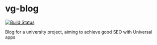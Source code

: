 # vg-blog

[![Build Status](https://travis-ci.org/ValentinGurkov/vg-blog.svg?branch=master)](https://travis-ci.org/ValentinGurkov/vg-blog)

Blog for a university project, aiming to achieve good SEO with Universal apps
